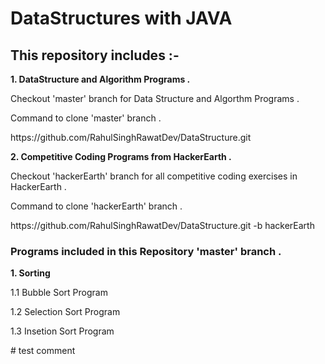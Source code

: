 # DataStructures with JAVA
<html>

<h2> This repository includes :- </h2>
<b> 1. DataStructure and Algorithm Programs .</b>


<p> Checkout 'master' branch for Data Structure and Algorthm Programs .</p>
<p> Command to clone 'master' branch .</p>
<p> https://github.com/RahulSinghRawatDev/DataStructure.git</p>


<b> 2. Competitive Coding Programs from HackerEarth .</b>

<p> Checkout 'hackerEarth' branch for all competitive coding exercises in HackerEarth .</p>
<p> Command to clone 'hackerEarth' branch .</p>
<p> https://github.com/RahulSinghRawatDev/DataStructure.git -b hackerEarth</p>

<h3> Programs included in this Repository 'master' branch .</h3>
<b> 1. Sorting</b>
<p> 1.1 Bubble Sort Program </p>
<p> 1.2 Selection Sort Program </p>
<p> 1.3 Insetion Sort Program </p>
# test comment
